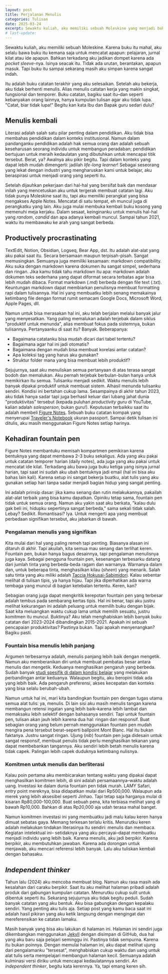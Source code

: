 ```yaml
---
layout: post
title: Perjalanan Menulis
categories: Tulisan
date: 2025-03-24
excerpt: Sewaktu kuliah, aku memiliki sebuah Moleskine yang menjadi buku catatan terakhir yang diselesaikan. Setelah aku bekerja, semuanya berubah.
# last-update: 
---
```


Sewaktu kuliah, aku memiliki sebuah Moleskine. Karena buku itu mahal, aku selalu bawa buku itu kemana saja untuk mencatat apapun: pelajaran, jurnal kilat atau ide apapun. Bahkan terkadang aku jadikan dompet karena ada _pocket sleeve_-nya. Isinya seacak itu. Tidak ada urutan, berantakan, apapun masuk. Tapi buku itu sampai sekarang masih aku simpan karena sangat indah.

Itu adalah buku catatan terakhir yang aku selesaikan. Setelah aku bekerja, aku tidak berhenti menulis. Alias menulis catatan kerja yang makin singkat, fungsional dan temporer. Buku catatan, bagiku saat itu–dan seperti kebanyakan orang lainnya, hanya kumpulan tulisan agar aku tidak lupa. "Catat, biar tidak lupa!" Begitu kan kata Ibu dan Bapak guru sedari dulu?

## Menulis kembali

Literasi adalah salah satu pilar penting dalam pendidikan. Aku tidak bisa membahas pendidikan dalam konteks institusional. Namun dalam pandanganku pendidikan adalah hak semua orang dan adalah sebuah keseharusan seorang individu untuk membangun peradaban; pendidikan bertujuan untuk meraih kedaulatan yang dibutuhkan untuk mencapai titik tersebut. Berat, ya? Awalnya aku pikir begitu. Tapi dalam konteks yang dapat lebih mudah dimengerti: jadilah _life-long learner_! Sebagai seseorang yang lekat dengan industri yang mengharuskan kami untuk belajar, aku beraspirasi untuk menjadi orang yang seperti itu.

Setelah dijauhkan pekerjaan dari hal-hal yang bersifat baik dan mendasar inilah yang mencetuskan aku untuk tergerak membuat catatan lagi. Aku tidak punya Moleskine saat itu, tapi aku memiliki perangkat yang bisa mengakses Apple Notes. Mencatat di satu tempat, eh muncul juga di perangkatku yang lain. Aku juga mulai membuka kembali buku kosong yang memenuhi meja kerjaku. Dalam sesaat, keinginanku untuk menulis hal-hal yang _random_, _candid_ dan apa adanya kembali muncul. Sampai tahun 2021, waktu itu membawaku ke arah yang sangat berbeda.

## Productively procrastinating

TextEdit, Notion, Obsidian, Logseq, Bear App, dst. Itu adalah alat-alat yang aku pakai saat itu. Secara bersamaan maupun terpisah-pisah. Sangat memusingkan. Semuanya juga memiliki kesamaan: markdown compatibility. Aku suka dengan markdown karena dokumen itu sangat simpel, sederhana dan ringan. Jika kamu tidak tahu markdown itu apa: markdown adalah dokumen teks sederhana yang dapat diformat secara terbatas agar bisa lebih mudah dibaca. Format markdown (.md) berbeda dengan file text (.txt). Keuntungan markdown dapat membiarkan penulisnya membuat formatting rapi dalam tulisannya. Hal ini yang membuatku lebih senang memakainya ketimbang file dengan format rumit semacam Google Docs, Microsoft Word, Apple Pages, dll.

Namun untuk bisa merasakan hal ini, aku telah berjalan melalui banyak jalur yang menyesatkan. Yang paling memalukan adalah terjebak dalam siklus "produktif untuk menunda", alias membuat fokus pada sistemnya, bukan tulisannya. Pertanyaanku di saat itu? Banyak. Beberapanya:
- Bagaimana catatanku bisa mudah dicari dari tabel tertentu?
- Bagaimana agar hal ini jadi otomatis?
- Bagaimana dengan mudah bisa membuat korelasi antar catatan?
- Apa koleksi tag yang harus aku gunakan?
- Struktur folder mana yang bisa membuat lebih produktif?

Sejujurnya, saat aku menuliskan semua pertanyaan di atas terasa sangat bodoh dan memalukan. Aku pernah terjebak berbulan-bulan hanya untuk memikirkan itu semua. Tulisanku menjadi sedikit. Waktu menulis lebih banyak dipakai produktif untuk membuat sistem. Alhasil menunda tulisanku sendiri. Kondisi ini bertahan cukup lama. Sesampainya di akhir tahun 2023, aku tidak hanya sadar tapi juga berhasil keluar dari lubang jahat dunia "produktivitas" tersebut (kepada puluhan _productivity guru_ di YouTube, kalian adalah _salesperson_, bukan guru!). Keputusan terbaikku saat itu adalah membeli [Figure Notes](https://www.tokopedia.com/figurenotes/figure-notes-traveler-s-journal-leather-dark-brown). Sebuah buku catatan kompak yang menyerupai [Traveler's Notebook](https://www.travelers-company.com) ukuran passport. Sampai detik tulisan ini ditulis, aku masih menggunakan Figure Notes setiap harinya.

## Kehadiran fountain pen

Figure Notes membantuku memisah kompartmen pemikiran karena bentuknya yang dapat membawa 2-3 buku sekaligus. Ada yang aku pakai untuk catatan temporer harian (daily notes), ada juga yang aku pakai untuk mencatat ide kilat. Terkadang aku bawa juga buku ketiga yang isinya jurnal harian, tapi saat ini sudah aku ubah bentuknya jadi email (hal ini bisa aku bahas lain kali). Karena setup ini sangat bekerja buatku, alat tulis yang aku gunakan setiap hari tanpa sadar menjadi bagian hidup yang sangat penting.

Ini adalah prinsip dasar: jika kamu senang dan rutin melakukannya, pakailah alat-alat terbaik yang bisa kamu dapatkan. Opiniku tetap sama, fountain pen tidak untuk semua orang. Namun aku yakin saat aku berkata, "kalau dulu gak beli ini, hidupku sepertinya sangat berbeda," sama sekali tidak salah. Lebay? Sedikit. Romantisasi? Iya. Untuk mengerti apa yang membuat perbedaan signifikan tersebut, aku jabarkan di bawah.

### Pengalaman menulis yang signifikan

Kita mulai dari hal yang paling remeh tapi penting. Biasanya alasan ini ditaruh di akhir. Tapi akuilah, kita semua mau senang dan terlihat keren. Fountain pen, bukan hanya bagus desainnya, tapi pengalaman menulisnya juga kaya. Sebagai pengguna fountain pen, kesenangan terbesarku datang dari jumlah tinta yang berbeda-beda ragam dan warnanya. Warnanya dalam dan, untuk beberapa tinta, menghasilkan kilau (_sheen_) yang menarik. Salah satu tinta yang aku miliki adalah [Taccia Hokusai-Sabimidori](https://mountainofink.com/blog/taccia-hokusai-sabimidori). Kalau sebentar melihat di tulisan tipis, ya hanya hijau. Tapi jika diperhatikan ada warna tembaga yang muncul di bagian ketebalan tertentu. Keren, kan?

Sebagian orang juga dapat mengkritik kerepotan fountain pen yang terbesar adalah tembus pada sembarang kertas tipis. Hal ini benar, tapi aku justru melihat kekurangan ini adalah peluang untuk memilih buku dengan bijak. Saat kita meluangkan waktu cukup lama untuk memilih sesuatu, justru komitmen itu muncul. Buktinya? Aku telah menghabiskan lebih banyak buku catatan dari 2023-2024 dibandingkan 2015-2021. Apakah ini sebuah pencapaian produktivitas? Pastinya bukan. Tapi apakah menyenangkan? Bagiku pasti.

### Fountain bisa menulis lebih panjang

Argumen terbesarnya adalah, menulis panjang lebih baik dengan mengetik. Namun aku memberanikan diri untuk membuat pembatas besar antara menulis dan mengetik. Keduanya menghasilkan pengaruh yang berbeda. Sudah banyak [studi spesifik di dalam kondisi belajar](https://www.theguardian.com/science/2014/dec/16/cognitive-benefits-handwriting-decline-typing) yang melakukan perbandingan antar keduanya. Walaupun begitu, aku beropini tidak ada yang lebih baik. Ada pengaruh preferensi, akses kecepatan dan konteks yang bisa selalu berubah-ubah.

Namun untuk hal ini, mari kita bandingkan fountain pen dengan tugas utama semua alat tulis: ya, menulis. Di lain sisi aku masih menulis tangan karena membangun retensi ingatan yang lebih baik–karena lebih lambat dan memaksaku lebih selektif dengan bahasanya sendiri. Tapi untuk fountain pen, tulisan akan jauh lebih karena dua hal: ringan dan responsif. Buat sebagian orang yang belum pernah menggunakan fountain pen mudah mengira pena tersebut berat–seperti ballpoint Mont Blanc. Hal itu bukan faktanya. Justru sangat ringan. Ujung (_nib_) fountain pen juga didesain untuk sangat responsif, membuat penulis tidak perlu menghasilkan tekanan yang dapat membebankan tangannya. Aku sendiri lebih betah menulis karena tidak capek. Palingan lebih capek duduknya ketimbang nulisnya.

### Komitmen untuk menulis dan berliterasi

Kalau poin pertama aku membicarakan tentang waktu yang dipakai dapat menghasilkan komitmen lebih, di sini adalah persamaannya–waktu adalah uang. Investasi ke dalam dunia fountain pen tidak murah. LAMY Safari, entry point mereknya, bisa didapatkan mulai dari Rp500,000. Walaupun ada merek yang lebih aksesibel seperti Jinhao. Tapi tetap saja harganya mulai di kisaran Rp80,000-100,000. Buat sebuah pena, kita terbiasa melihat yang di bawah Rp10,000. Bahkan di atas Rp20,000 aja udah terasa mahal banget.

Namun komitmen investasi ini yang membuatku jadi malu kalau keren hanya dimuat sebatas gaya. Memang terkesan terlalu kritis. Menurutku keren adalah melakukan tindakan literasinya itu sendiri: menulis dan membaca. Kegiatan intelektual ini– setidaknya yang aku percayai–dapat membuatku menjadi individu yang lebih baik. Karena menulis, aku jadi berpikir. Karena berpikir, aku membutuhkan jawaban. Karena ada dorongan untuk menjawab, aku mencari referensi lebih banyak. Lalu aku tuliskan kembali dengan bahasaku.

## _Independent thinker_

Tahun lalu (2024) aku mencoba membuat blog. Namun aku rasa masih ada kesalahan dari caraku berpikir. Saat itu aku melihat halaman pribadi adalah produk dari gabungan kumpulan catatan. Menurutku cukup sulit untuk dibentuk seperti itu. Sekarang sejujurnya aku tidak begitu peduli. Sudah banyak catatan yang aku bentuk. Aku bisa gabungkan dengan kepalaku sendiri. Yang penting aku tulis aja. Setiap post yang kamu baca saat ini adalah hasil pikiran yang aku ketik langsung dengan mengingat dan mereferensikan ke catatan lamaku.

Masih banyak yang bisa aku lakukan di halaman ini. Halaman ini sendiri juga dikembangkan menggunakan [Jekyll](https://jekyllrb.com) dengan disimpan di GitHub, dua hal yang aku baru saja pelajari seminggu ini. Pastinya tidak sempurna. Karena itu bukan poinnya. Dengan memulai halaman ini, aku dapat melihat ujung dari pengalamanku "tersesat", menghabiskan cukup waktu dan uang untuk alat tulis serta mempelajari membangun halaman kecil. Semuanya adalah kulminasi versi diriku untuk mencapai kedaulatannya sendiri. _An independent thinker_, begitu kata kerennya. Ya, tapi emang keren sih.